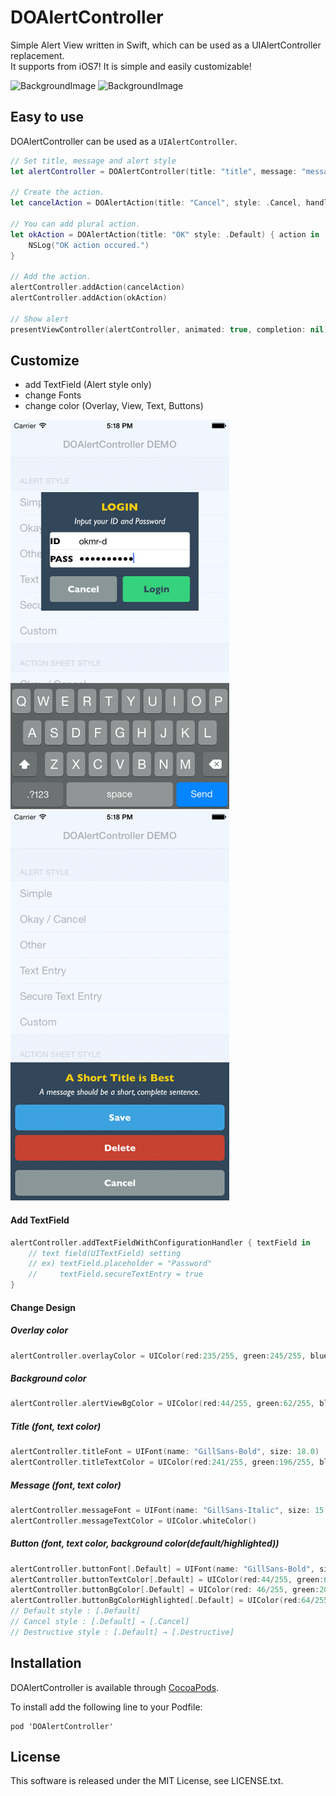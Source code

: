 # DOAlertController

Simple Alert View written in Swift, which can be used as a UIAlertController replacement.  
It supports from iOS7! It is simple and easily customizable!

![BackgroundImage](https://raw.githubusercontent.com/okmr-d/okmr-d.github.io/master/img/DOAlertController/Alert.gif) ![BackgroundImage](https://raw.githubusercontent.com/okmr-d/okmr-d.github.io/master/img/DOAlertController/ActionSheet.gif)

## Easy to use
DOAlertController can be used as a `UIAlertController`.
```swift
// Set title, message and alert style
let alertController = DOAlertController(title: "title", message: "message", preferredStyle: .Alert)

// Create the action.
let cancelAction = DOAlertAction(title: "Cancel", style: .Cancel, handler: nil)

// You can add plural action.
let okAction = DOAlertAction(title: "OK" style: .Default) { action in
    NSLog("OK action occured.")
}

// Add the action.
alertController.addAction(cancelAction)
alertController.addAction(okAction)

// Show alert
presentViewController(alertController, animated: true, completion: nil)
```

## Customize

* add TextField (Alert style only)
* change Fonts
* change color (Overlay, View, Text, Buttons)

![BackgroundImage](https://raw.githubusercontent.com/okmr-d/okmr-d.github.io/master/img/DOAlertController/CustomAlert.png)
![BackgroundImage](https://raw.githubusercontent.com/okmr-d/okmr-d.github.io/master/img/DOAlertController/CustomActionSheet.png)

#### Add TextField
```swift
alertController.addTextFieldWithConfigurationHandler { textField in
    // text field(UITextField) setting
    // ex) textField.placeholder = "Password"
    //     textField.secureTextEntry = true
}
```

#### Change Design
##### Overlay color
```swift
alertController.overlayColor = UIColor(red:235/255, green:245/255, blue:255/255, alpha:0.7)
```
##### Background color
```swift
alertController.alertViewBgColor = UIColor(red:44/255, green:62/255, blue:80/255, alpha:1)
```
##### Title (font, text color)
```swift
alertController.titleFont = UIFont(name: "GillSans-Bold", size: 18.0)
alertController.titleTextColor = UIColor(red:241/255, green:196/255, blue:15/255, alpha:1)
```
##### Message (font, text color)
```swift
alertController.messageFont = UIFont(name: "GillSans-Italic", size: 15.0)
alertController.messageTextColor = UIColor.whiteColor()
```
##### Button (font, text color, background color(default/highlighted))
```swift
alertController.buttonFont[.Default] = UIFont(name: "GillSans-Bold", size: 16.0)
alertController.buttonTextColor[.Default] = UIColor(red:44/255, green:62/255, blue:80/255, alpha:1)
alertController.buttonBgColor[.Default] = UIColor(red: 46/255, green:204/255, blue:113/255, alpha:1)
alertController.buttonBgColorHighlighted[.Default] = UIColor(red:64/255, green:212/255, blue:126/255, alpha:1)
// Default style : [.Default]
// Cancel style : [.Default] → [.Cancel]
// Destructive style : [.Default] → [.Destructive]
```

## Installation
DOAlertController is available through [CocoaPods](http://cocoapods.org).

To install add the following line to your Podfile:
```
pod 'DOAlertController'
```

## License
This software is released under the MIT License, see LICENSE.txt.
